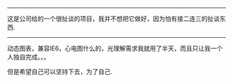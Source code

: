 

***
这是公司给的一个很扯谈的项目，我并不想把它做好，因为怕有接二连三的扯谈东西.

***
动态图表，兼容IE6，心电图什么的，光理解需求我就用了半天，而且只让我一个人独自完成。。。


但是希望自己可以坚持下去，为了自己.
